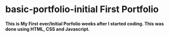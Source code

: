 # basic-portfolio-initial First Portfolio

#### This is My First ever/Initial Porfolio weeks after I started coding. This was done using HTML, CSS and Javascript.
